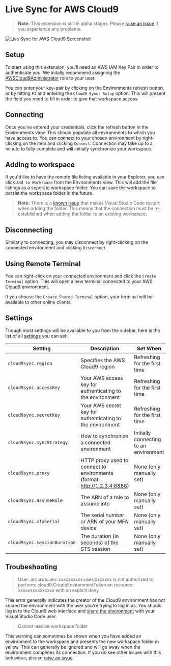 # Live Sync for AWS Cloud9

>**Note:** This extension is still in alpha stages. Please [raise an issue](https://github.com/iann0036/cloud9-sync/issues) if you experience any problems.

![Live Sync for AWS Cloud9 Screenshot](https://raw.githubusercontent.com/iann0036/cloud9-sync/master/resources/screenshot.png)

## Setup

To start using this extension, you'll need an AWS IAM Key Pair in order to authenticate you. We initally recommend assigning the [AWSCloud9Administrator](https://console.aws.amazon.com/iam/home#/policies/arn:aws:iam::aws:policy/AWSCloud9Administrator$jsonEditor) role to your user.

You can enter your key-pair by clicking on the Environments refresh button, or by hitting `F1` and entering the `Cloud9 Sync: Setup` option. This will present the field you need to fill in order to give that workspace access.


## Connecting

Once you've entered your credentials, click the refresh button in the Environments view. This should populate all environments to which you have access to. You can connect to your chosen environment by right-clicking on the item and clicking `Connect`. Connection may take up to a minute to fully complete and will initially synchronize your workspace.


## Adding to workspace

If you'd like to have the remote file listing available in your Explorer, you can click `Add to Workspace` from the Environments view. This will add the file listings as a seperate workspace folder. You can save the workspace to persist the workspace folder in the future.

>**Note:** There is a [known issue](https://github.com/Microsoft/vscode/issues/46048) that makes Visual Studio Code restart when adding the folder. This means that the connection must be re-established when adding the folder to an existing workspace.


## Disconnecting

Similarly to connecting, you may disconnect by right-clicking on the connected environment and clicking `Disconnect`.


## Using Remote Terminal

You can right-click on your connected environment and click the `Create Terminal` option. This will open a new terminal connected to your AWS Cloud9 environment.

If you choose the `Create Shared Terminal` option, your terminal will be available to other online clients.


## Settings

Though most settings will be available to you from the sidebar, here is the list of all [settings](https://code.visualstudio.com/docs/getstarted/settings) you can set:

Setting | Description | Set When
------- | ----------- | --------
`cloud9sync.region` | Specifies the AWS Cloud9 region | Refreshing for the first time
`cloud9sync.accessKey` | Your AWS access key for authenticating to the environment | Refreshing for the first time
`cloud9sync.secretKey` | Your AWS secret key for authenticating to the environment | Refreshing for the first time
`cloud9sync.syncStrategy` | How to synchronize a connected environment | Initially connecting to an environment
`cloud9sync.proxy` | HTTP proxy used to connect to environments (format: http://1.2.3.4:8888) | None (only manually set)
`cloud9sync.assumeRole` | The ARN of a role to assume into | None (only manually set)
`cloud9sync.mfaSerial` | The serial number or ARN of your MFA device | None (only manually set)
`cloud9sync.sessionDuration` | The duration (in seconds) of the STS session | None (only manually set)


## Troubeshooting

> User: arn:aws:iam::xxxxxxxxxx:user/xxxxxxx is not authorized to perform: cloud9:CreateEnvironmentToken on resource: xxxxxxxxxxxxxxx with an explicit deny

This error generally indicates the creator of the Cloud9 environment has not shared the environment with the user you're trying to log in as. You should log in to the Cloud9 web interface and [share the environment](https://docs.aws.amazon.com/cloud9/latest/user-guide/share-environment.html#share-environment-invite-user) with your Visual Studio Code user.

> Cannot resolve workspace folder

This warning can sometimes be shown when you have added an environment to the workspace and presents the new workspace folder in yellow. This can generally be ignored and will go away when the environment completes its connection. If you do see other issues with this behaviour, please [raise an issue](https://github.com/iann0036/cloud9-sync/issues).
